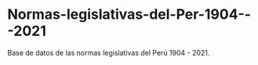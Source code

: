 # Normas-legislativas-del-Per-1904---2021
Base de datos de las normas legislativas del Perú 1904 - 2021.
